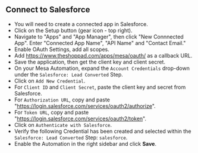## Connect to Salesforce
- You will need to create a connected app in Salesforce.
- Click on the Setup button (gear icon - top right).
- Navigate to "Apps" and "App Manager", then click "New Connnected App". Enter "Connected App Name", "API Name" and "Contact Email."
- Enable OAuth Settings, add all scopes.
- Add https://www.theshoppad.com/apps/mesa/oauth/ as a callback URL.
- Save the application, then get the client key and client secret.
- On your Mesa Automation, expand the `Account Credentials` drop-down under the `Salesforce: Lead Converted` Step. 
- Click on `Add New Credential`.
- For `Client ID` and `Client Secret`, paste the client key and secret from Salesforce.
- For `Authorization URL`, copy and paste "https://login.salesforce.com/services/oauth2/authorize".
- For `Token URL`, copy and paste "https://login.salesforce.com/services/oauth2/token".
- Click on `Authenticate with Salesforce`.
- Verify the following Credential has been created and selected within the `Salesforce: Lead Converted` Step: `salesforce`.
- Enable the Automation in the right sidebar and click **Save**.